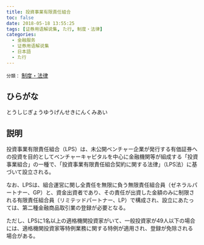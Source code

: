 ```yaml
---
title: 投資事業有限責任組合
toc: false
date: 2018-05-18 13:55:25
tags: [证券用语解说集, た行, 制度・法律]
categories:
  - 金融服务
  - 证券用语解说集
  - 日本語
  - た行
---
```


`分類：` [制度・法律](/tags/制度・法律/)

## ひらがな

とうしじぎょうゆうげんせきにんくみあい

## 説明

投資事業有限責任組合（LPS）は、未公開ベンチャー企業が発行する有価証券への投資を目的としてベンチャーキャピタルを中心に金融機関等が組成する「投資事業組合」の一種で、「投資事業有限責任組合契約に関する法律」（LPS法）に基づいて設立される。

なお、LPSは、組合運営に関し全責任を無限に負う無限責任組合員（ゼネラルパートナー、GP）と、資金出資者であり、その責任が出資した金額のみに制限される有限責任組合員（リミテッドパートナー、LP）で構成され、設立にあたっては、第二種金融商品取引業の登録が必要となる。

ただし、LPSに1名以上の適格機関投資家がいて、一般投資家が49人以下の場合には、適格機関投資家等特例業務に関する特例が適用され、登録が免除される場合がある。
